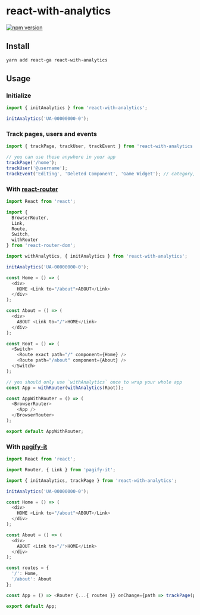 # react-with-analytics

[![npm version](https://badge.fury.io/js/react-with-analytics.svg)](https://badge.fury.io/js/react-with-analytics)

## Install

```bash
yarn add react-ga react-with-analytics
```

## Usage

### Initialize

```js
import { initAnalytics } from 'react-with-analytics';

initAnalytics('UA-00000000-0');
```

### Track pages, users and events

```js
import { trackPage, trackUser, trackEvent } from 'react-with-analytics';

// you can use these anywhere in your app
trackPage('/home');
trackUser('@username');
trackEvent('Editing', 'Deleted Component', 'Game Widget'); // category, action, label
```

### With [react-router](https://github.com/ReactTraining/react-router)

```js
import React from 'react';

import {
  BrowserRouter,
  Link,
  Route,
  Switch,
  withRouter
} from 'react-router-dom';

import withAnalytics, { initAnalytics } from 'react-with-analytics';

initAnalytics('UA-00000000-0');

const Home = () => (
  <div>
    HOME <Link to="/about">ABOUT</Link>
  </div>
);

const About = () => (
  <div>
    ABOUT <Link to="/">HOME</Link>
  </div>
);

const Root = () => (
  <Switch>
    <Route exact path="/" component={Home} />
    <Route path="/about" component={About} />
  </Switch>
);

// you should only use `withAnalytics` once to wrap your whole app
const App = withRouter(withAnalytics(Root));

const AppWithRouter = () => (
  <BrowserRouter>
    <App />
  </BrowserRouter>
);

export default AppWithRouter;
```

### With [pagify-it](https://github.com/sonaye/pagify-it)

```js
import React from 'react';

import Router, { Link } from 'pagify-it';

import { initAnalytics, trackPage } from 'react-with-analytics';

initAnalytics('UA-00000000-0');

const Home = () => (
  <div>
    HOME <Link to="/about">ABOUT</Link>
  </div>
);

const About = () => (
  <div>
    ABOUT <Link to="/">HOME</Link>
  </div>
);

const routes = {
  '/': Home,
  '/about': About
};

const App = () => <Router {...{ routes }} onChange={path => trackPage(path)} />;

export default App;
```
